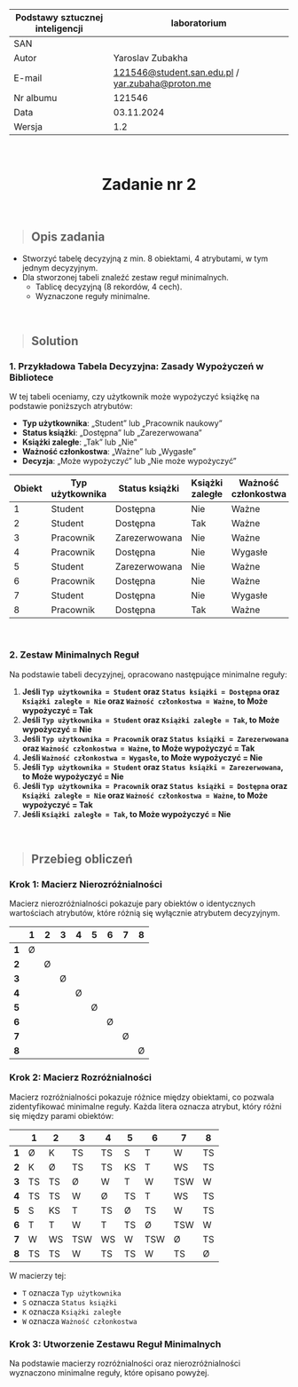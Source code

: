 <div align="center">

| Podstawy sztucznej inteligencji | laboratorium |
|---------------------------------|--------------|
| SAN                             |              |
| Autor                           | Yaroslav Zubakha |
| E-mail                          | 121546@student.san.edu.pl / yar.zubaha@proton.me |
| Nr albumu                       | 121546       |
| Data                            | 03.11.2024   |
| Wersja                          | 1.2          |

<br>

# **Zadanie nr 2**

</div>

<br>

> ## Opis zadania
- Stworzyć tabelę decyzyjną z min. 8 obiektami, 4 atrybutami, w tym jednym decyzyjnym.
- Dla stworzonej tabeli znaleźć zestaw reguł minimalnych.
    - Tablicę decyzyjną (8 rekordów, 4 cech).
    - Wyznaczone reguły minimalne.

<br>

> ## Solution
### 1. Przykładowa Tabela Decyzyjna: Zasady Wypożyczeń w Bibliotece

W tej tabeli oceniamy, czy użytkownik może wypożyczyć książkę na podstawie poniższych atrybutów:

- **Typ użytkownika**: „Student” lub „Pracownik naukowy”
- **Status książki**: „Dostępna” lub „Zarezerwowana”
- **Książki zaległe**: „Tak” lub „Nie”
- **Ważność członkostwa**: „Ważne” lub „Wygasłe”
- **Decyzja**: „Może wypożyczyć” lub „Nie może wypożyczyć”

| Obiekt | Typ użytkownika | Status książki | Książki zaległe | Ważność członkostwa | Może wypożyczyć |
|--------|------------------|----------------|------------------|---------------------|-----------------|
| 1      | Student         | Dostępna       | Nie             | Ważne              | Tak             |
| 2      | Student         | Dostępna       | Tak             | Ważne              | Nie             |
| 3      | Pracownik       | Zarezerwowana  | Nie             | Ważne              | Tak             |
| 4      | Pracownik       | Dostępna       | Nie             | Wygasłe            | Nie             |
| 5      | Student         | Zarezerwowana  | Nie             | Ważne              | Nie             |
| 6      | Pracownik       | Dostępna       | Nie             | Ważne              | Tak             |
| 7      | Student         | Dostępna       | Nie             | Wygasłe            | Nie             |
| 8      | Pracownik       | Dostępna       | Tak             | Ważne              | Nie             |

<br>

### 2. Zestaw Minimalnych Reguł

Na podstawie tabeli decyzyjnej, opracowano następujące minimalne reguły:

1. **Jeśli `Typ użytkownika = Student` oraz `Status książki = Dostępna` oraz `Książki zaległe = Nie` oraz `Ważność członkostwa = Ważne`, to Może wypożyczyć = Tak**
2. **Jeśli `Typ użytkownika = Student` oraz `Książki zaległe = Tak`, to Może wypożyczyć = Nie**
3. **Jeśli `Typ użytkownika = Pracownik` oraz `Status książki = Zarezerwowana` oraz `Ważność członkostwa = Ważne`, to Może wypożyczyć = Tak**
4. **Jeśli `Ważność członkostwa = Wygasłe`, to Może wypożyczyć = Nie**
5. **Jeśli `Typ użytkownika = Student` oraz `Status książki = Zarezerwowana`, to Może wypożyczyć = Nie**
6. **Jeśli `Typ użytkownika = Pracownik` oraz `Status książki = Dostępna` oraz `Książki zaległe = Nie` oraz `Ważność członkostwa = Ważne`, to Może wypożyczyć = Tak**
7. **Jeśli `Książki zaległe = Tak`, to Może wypożyczyć = Nie**

<br>

> ## Przebieg obliczeń

### Krok 1: Macierz Nierozróżnialności

Macierz nierozróżnialności pokazuje pary obiektów o identycznych wartościach atrybutów, które różnią się wyłącznie atrybutem decyzyjnym.

|       | 1 | 2 | 3 | 4 | 5 | 6 | 7 | 8 |
|-------|---|---|---|---|---|---|---|---|
| **1** | Ø |   |   |   |   |   |   |   |
| **2** |   | Ø |   |   |   |   |   |   |
| **3** |   |   | Ø |   |   |   |   |   |
| **4** |   |   |   | Ø |   |   |   |   |
| **5** |   |   |   |   | Ø |   |   |   |
| **6** |   |   |   |   |   | Ø |   |   |
| **7** |   |   |   |   |   |   | Ø |   |
| **8** |   |   |   |   |   |   |   | Ø |


### Krok 2: Macierz Rozróżnialności

Macierz rozróżnialności pokazuje różnice między obiektami, co pozwala zidentyfikować minimalne reguły. Każda litera oznacza atrybut, który różni się między parami obiektów:

|       | 1   | 2   | 3     | 4    | 5   | 6    | 7    | 8    |
|-------|-----|-----|-------|------|-----|------|------|------|
| **1** | Ø   | K   | TS    | TS   | S   | T    | W    | TS   |
| **2** | K   | Ø   | TS    | TS   | KS  | T    | WS   | TS   |
| **3** | TS  | TS  | Ø     | W    | T   | W    | TSW  | W    |
| **4** | TS  | TS  | W     | Ø    | TS  | T    | WS   | TS   |
| **5** | S   | KS  | T     | TS   | Ø   | TS   | W    | TS   |
| **6** | T   | T   | W     | T    | TS  | Ø    | TSW  | W    |
| **7** | W   | WS  | TSW   | WS   | W   | TSW  | Ø    | TS   |
| **8** | TS  | TS  | W     | TS   | TS  | W    | TS   | Ø    |

W macierzy tej:
- `T` oznacza `Typ użytkownika`
- `S` oznacza `Status książki`
- `K` oznacza `Książki zaległe`
- `W` oznacza `Ważność członkostwa`

### Krok 3: Utworzenie Zestawu Reguł Minimalnych

Na podstawie macierzy rozróżnialności oraz nierozróżnialności wyznaczono minimalne reguły, które opisano powyżej.

